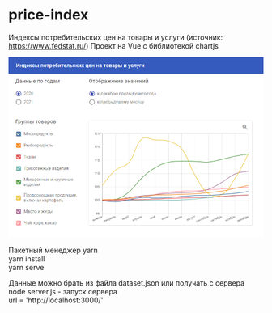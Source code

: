 # price-index

Индексы потребительских цен на товары и услуги (источник: https://www.fedstat.ru/) 
Проект на Vue с библиотекой chartjs  

![Screenshot](/src/assets/screenshot.png)

Пакетный менеджер yarn  
yarn install  
yarn serve  

Данные можно брать из файла dataset.json или получать с сервера  
node server.js  - запуск сервера  
url = 'http://localhost:3000/'